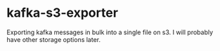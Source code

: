# kafka-s3-exporter
Exporting kafka messages in bulk into a single file on s3. I will probably have other storage options later.
